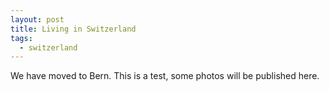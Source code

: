 ```yaml
---
layout: post
title: Living in Switzerland
tags:
  - switzerland
---
```


We have moved to Bern.  This is a test, some photos will be published here.

